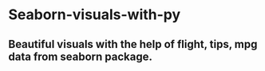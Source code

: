# Seaborn-visuals-with-py
## Beautiful visuals with the help of flight, tips, mpg data from seaborn package.
